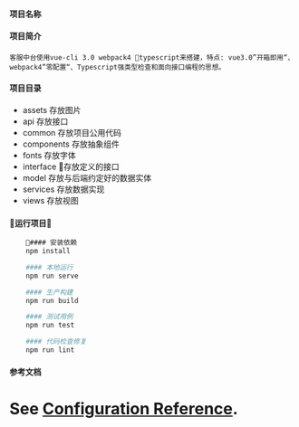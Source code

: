 #### 项目名称
    
#### 项目简介
    客服中台使用vue-cli 3.0 webpack4 typescript来搭建，特点: vue3.0”开箱即用“、webpack4”零配置“、Typescript强类型检查和面向接口编程的思想。
#### 项目目录
- assets 存放图片 
- api 存放接口
- common 存放项目公用代码
- components 存放抽象组件
- fonts 存放字体
- interface 存放定义的接口
- model 存放与后端约定好的数据实体
- services 存放数据实现
- views 存放视图
#### 运行项目
```bash
    #### 安装依赖
    npm install

    #### 本地运行
    npm run serve

    #### 生产构建
    npm run build

    #### 测试用例
    npm run test

    #### 代码检查修复
    npm run lint
```

#### 参考文档
See [Configuration Reference](https://cli.vuejs.org/config/).
=======
